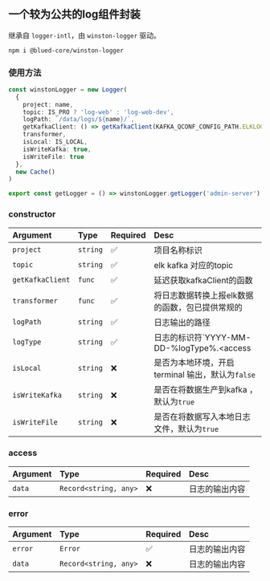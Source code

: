 ## 一个较为公共的log组件封装

继承自 `logger-intl`，由 `winston-logger` 驱动。

```bash
npm i @blued-core/winston-logger
```

### 使用方法

```typescript
const winstonLogger = new Logger(
  {
    project: name,
    topic: IS_PRO ? 'log-web' : 'log-web-dev',
    logPath: `/data/logs/${name}/`,
    getKafkaClient: () => getKafkaClient(KAFKA_QCONF_CONFIG_PATH.ELKLOG),
    transformer,
    isLocal: IS_LOCAL,
    isWriteKafka: true,
    isWriteFile: true
  },
  new Cache()
)

export const getLogger = () => winstonLogger.getLogger('admin-server')
```

### constructor

Argument|Type|Required|Desc
:--|:--|:--|:--
`project`|`string`|✅|项目名称标识
`topic`|`string`|✅|elk kafka 对应的topic
`getKafkaClient`|`func`|✅|延迟获取kafkaClient的函数
`transformer`|`func`|✅|将日志数据转换上报elk数据的函数，包已提供常规的
`logPath`|`string`|✅|日志输出的路径
`logType`|`string`|✅|日志的标识符`YYYY-MM-DD-%logType%.<access|error>.log`
`isLocal`|`string`|❌|是否为本地环境，开启 terminal 输出，默认为`false`
`isWriteKafka`|`string`|❌|是否在将数据生产到kafka ，默认为`true`
`isWriteFile`|`string`|❌|是否在将数据写入本地日志文件，默认为`true`

### access

Argument|Type|Required|Desc
:--|:--|:--|:--
`data`|`Record<string, any>`|❌|日志的输出内容

### error

Argument|Type|Required|Desc
:--|:--|:--|:--
`error`|`Error`|✅|日志的输出内容
`data`|`Record<string, any>`|❌|日志的输出内容

